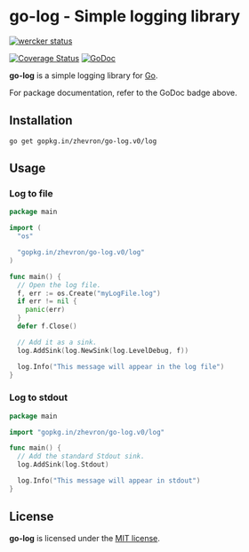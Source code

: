 go-log - Simple logging library
===============================

[![wercker status](https://app.wercker.com/status/c98a6d8f01bffef5bca40c3563347dba/m "wercker status")](https://app.wercker.com/project/bykey/c98a6d8f01bffef5bca40c3563347dba)

[![Coverage Status](https://coveralls.io/repos/zhevron/go-log/badge.svg?branch=HEAD)](https://coveralls.io/r/zhevron/go-log?branch=HEAD)
[![GoDoc](https://godoc.org/gopkg.in/zhevron/go-log.v0/log?status.svg)](https://godoc.org/gopkg.in/zhevron/go-log.v0/log)

**go-log** is a simple logging library for [Go](https://golang.org/).  

For package documentation, refer to the GoDoc badge above.

## Installation

```
go get gopkg.in/zhevron/go-log.v0/log
```

## Usage

### Log to file

```go
package main

import (
  "os"

  "gopkg.in/zhevron/go-log.v0/log"
)

func main() {
  // Open the log file.
  f, err := os.Create("myLogFile.log")
  if err != nil {
    panic(err)
  }
  defer f.Close()

  // Add it as a sink.
  log.AddSink(log.NewSink(log.LevelDebug, f))

  log.Info("This message will appear in the log file")
}
```

### Log to stdout

```go
package main

import "gopkg.in/zhevron/go-log.v0/log"

func main() {
  // Add the standard Stdout sink.
  log.AddSink(log.Stdout)

  log.Info("This message will appear in stdout")
}
```

## License

**go-log** is licensed under the [MIT license](http://opensource.org/licenses/MIT).
